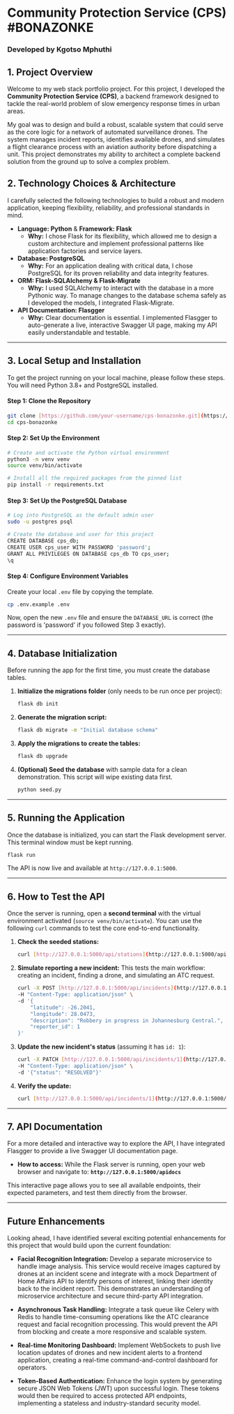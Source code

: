 # Community Protection Service (CPS) #BONAZONKE

### Developed by Kgotso Mphuthi

## 1. Project Overview

Welcome to my web stack portfolio project. For this project, I developed the **Community Protection Service (CPS)**, a backend framework designed to tackle the real-world problem of slow emergency response times in urban areas.

My goal was to design and build a robust, scalable system that could serve as the core logic for a network of automated surveillance drones. The system manages incident reports, identifies available drones, and simulates a flight clearance process with an aviation authority before dispatching a unit. This project demonstrates my ability to architect a complete backend solution from the ground up to solve a complex problem.

## 2. Technology Choices & Architecture

I carefully selected the following technologies to build a robust and modern application, keeping flexibility, reliability, and professional standards in mind.

* **Language: Python** & **Framework: Flask**
    * **Why:** I chose Flask for its flexibility, which allowed me to design a custom architecture and implement professional patterns like application factories and service layers.
* **Database: PostgreSQL**
    * **Why:** For an application dealing with critical data, I chose PostgreSQL for its proven reliability and data integrity features.
* **ORM: Flask-SQLAlchemy & Flask-Migrate**
    * **Why:** I used SQLAlchemy to interact with the database in a more Pythonic way. To manage changes to the database schema safely as I developed the models, I integrated Flask-Migrate.
* **API Documentation: Flasgger**
    * **Why:** Clear documentation is essential. I implemented Flasgger to auto-generate a live, interactive Swagger UI page, making my API easily understandable and testable.

---

## 3. Local Setup and Installation

To get the project running on your local machine, please follow these steps. You will need Python 3.8+ and PostgreSQL installed.

#### Step 1: Clone the Repository
```bash
git clone [https://github.com/your-username/cps-bonazonke.git](https://github.com/your-username/cps-bonazonke.git)
cd cps-bonazonke
```

#### Step 2: Set Up the Environment
```bash
# Create and activate the Python virtual environment
python3 -m venv venv
source venv/bin/activate

# Install all the required packages from the pinned list
pip install -r requirements.txt
```

#### Step 3: Set Up the PostgreSQL Database
```bash
# Log into PostgreSQL as the default admin user
sudo -u postgres psql

# Create the database and user for this project
CREATE DATABASE cps_db;
CREATE USER cps_user WITH PASSWORD 'password';
GRANT ALL PRIVILEGES ON DATABASE cps_db TO cps_user;
\q
```

#### Step 4: Configure Environment Variables
Create your local `.env` file by copying the template.
```bash
cp .env.example .env
```
Now, open the new `.env` file and ensure the `DATABASE_URL` is correct (the password is 'password' if you followed Step 3 exactly).

---

## 4. Database Initialization

Before running the app for the first time, you must create the database tables.

1.  **Initialize the migrations folder** (only needs to be run once per project):
    ```bash
    flask db init
    ```
2.  **Generate the migration script:**
    ```bash
    flask db migrate -m "Initial database schema"
    ```
3.  **Apply the migrations to create the tables:**
    ```bash
    flask db upgrade
    ```
4.  **(Optional) Seed the database** with sample data for a clean demonstration. This script will wipe existing data first.
    ```bash
    python seed.py
    ```

---

## 5. Running the Application

Once the database is initialized, you can start the Flask development server. This terminal window must be kept running.
```bash
flask run
```
The API is now live and available at `http://127.0.0.1:5000`.

---

## 6. How to Test the API

Once the server is running, open a **second terminal** with the virtual environment activated (`source venv/bin/activate`). You can use the following `curl` commands to test the core end-to-end functionality.

1.  **Check the seeded stations:**
    ```bash
    curl [http://127.0.0.1:5000/api/stations](http://127.0.0.1:5000/api/stations)
    ```

2.  **Simulate reporting a new incident:**
    This tests the main workflow: creating an incident, finding a drone, and simulating an ATC request.
    ```bash
    curl -X POST [http://127.0.0.1:5000/api/incidents](http://127.0.0.1:5000/api/incidents) \
    -H "Content-Type: application/json" \
    -d '{
        "latitude": -26.2041,
        "longitude": 28.0473,
        "description": "Robbery in progress in Johannesburg Central.",
        "reporter_id": 1
    }'
    ```

3.  **Update the new incident's status** (assuming it has `id: 1`):
    ```bash
    curl -X PATCH [http://127.0.0.1:5000/api/incidents/1](http://127.0.0.1:5000/api/incidents/1) \
    -H "Content-Type: application/json" \
    -d '{"status": "RESOLVED"}'
    ```

4.  **Verify the update:**
    ```bash
    curl [http://127.0.0.1:5000/api/incidents/1](http://127.0.0.1:5000/api/incidents/1)
    ```

---

## 7. API Documentation

For a more detailed and interactive way to explore the API, I have integrated Flasgger to provide a live Swagger UI documentation page.

* **How to access:** While the Flask server is running, open your web browser and navigate to:
    **`http://127.0.0.1:5000/apidocs`**

This interactive page allows you to see all available endpoints, their expected parameters, and test them directly from the browser.

---

## Future Enhancements

Looking ahead, I have identified several exciting potential enhancements for this project that would build upon the current foundation:

* **Facial Recognition Integration:** Develop a separate microservice to handle image analysis. This service would receive images captured by drones at an incident scene and integrate with a mock Department of Home Affairs API to identify persons of interest, linking their identity back to the incident report. This demonstrates an understanding of microservice architecture and secure third-party API integration.

* **Asynchronous Task Handling:** Integrate a task queue like Celery with Redis to handle time-consuming operations like the ATC clearance request and facial recognition processing. This would prevent the API from blocking and create a more responsive and scalable system.

* **Real-time Monitoring Dashboard:** Implement WebSockets to push live location updates of drones and new incident alerts to a frontend application, creating a real-time command-and-control dashboard for operators.

* **Token-Based Authentication:** Enhance the login system by generating secure JSON Web Tokens (JWT) upon successful login. These tokens would then be required to access protected API endpoints, implementing a stateless and industry-standard security model.

